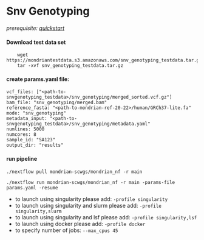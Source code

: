 # Snv Genotyping

*prerequisite: [quickstart](README.md)*

#### Download test data set

```
    wget https://mondriantestdata.s3.amazonaws.com/snv_genotyping_testdata.tar.gz
    tar -xvf snv_genotyping_testdata.tar.gz
```


#### create params.yaml file:

```
vcf_files: ["<path-to-snvgenotyping_testdata>/snv_genotyping/merged_sorted.vcf.gz"]
bam_file: "snv_genotyping/merged.bam"
reference_fasta: "<path-to-mondrian-ref-20-22>/human/GRCh37-lite.fa"
mode: "snv_genotyping"
metadata_input: "<path-to-snvgenotyping_testdata>/snv_genotyping/metadata.yaml"
numlines: 5000
numcores: 8
sample_id: "SA123"
output_dir: "results"
```

#### run pipeline
```
./nextflow pull mondrian-scwgs/mondrian_nf -r main

./nextflow run mondrian-scwgs/mondrian_nf -r main -params-file params.yaml -resume
```

- to launch using singularity please add: `-profile singularity`
- to launch using singularity and slurm please add: `-profile singularity,slurm`
- to launch using singularity and lsf please add: `-profile singularity,lsf`
- to launch using docker please add: `-profile docker`
- to specify number of jobs: `--max_cpus 45`
